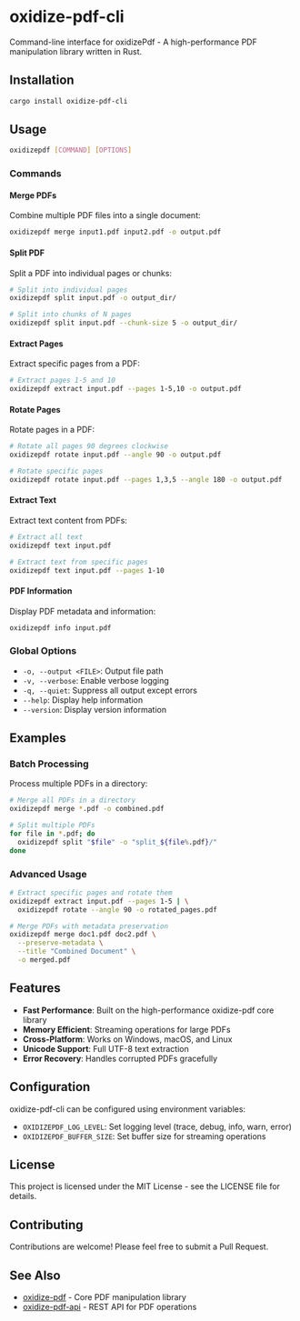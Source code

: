 # oxidize-pdf-cli

Command-line interface for oxidizePdf - A high-performance PDF manipulation library written in Rust.

## Installation

```bash
cargo install oxidize-pdf-cli
```

## Usage

```bash
oxidizepdf [COMMAND] [OPTIONS]
```

### Commands

#### Merge PDFs
Combine multiple PDF files into a single document:
```bash
oxidizepdf merge input1.pdf input2.pdf -o output.pdf
```

#### Split PDF
Split a PDF into individual pages or chunks:
```bash
# Split into individual pages
oxidizepdf split input.pdf -o output_dir/

# Split into chunks of N pages
oxidizepdf split input.pdf --chunk-size 5 -o output_dir/
```

#### Extract Pages
Extract specific pages from a PDF:
```bash
# Extract pages 1-5 and 10
oxidizepdf extract input.pdf --pages 1-5,10 -o output.pdf
```

#### Rotate Pages
Rotate pages in a PDF:
```bash
# Rotate all pages 90 degrees clockwise
oxidizepdf rotate input.pdf --angle 90 -o output.pdf

# Rotate specific pages
oxidizepdf rotate input.pdf --pages 1,3,5 --angle 180 -o output.pdf
```

#### Extract Text
Extract text content from PDFs:
```bash
# Extract all text
oxidizepdf text input.pdf

# Extract text from specific pages
oxidizepdf text input.pdf --pages 1-10
```

#### PDF Information
Display PDF metadata and information:
```bash
oxidizepdf info input.pdf
```

### Global Options

- `-o, --output <FILE>`: Output file path
- `-v, --verbose`: Enable verbose logging
- `-q, --quiet`: Suppress all output except errors
- `--help`: Display help information
- `--version`: Display version information

## Examples

### Batch Processing
Process multiple PDFs in a directory:
```bash
# Merge all PDFs in a directory
oxidizepdf merge *.pdf -o combined.pdf

# Split multiple PDFs
for file in *.pdf; do
  oxidizepdf split "$file" -o "split_${file%.pdf}/"
done
```

### Advanced Usage
```bash
# Extract specific pages and rotate them
oxidizepdf extract input.pdf --pages 1-5 | \
  oxidizepdf rotate --angle 90 -o rotated_pages.pdf

# Merge PDFs with metadata preservation
oxidizepdf merge doc1.pdf doc2.pdf \
  --preserve-metadata \
  --title "Combined Document" \
  -o merged.pdf
```

## Features

- **Fast Performance**: Built on the high-performance oxidize-pdf core library
- **Memory Efficient**: Streaming operations for large PDFs
- **Cross-Platform**: Works on Windows, macOS, and Linux
- **Unicode Support**: Full UTF-8 text extraction
- **Error Recovery**: Handles corrupted PDFs gracefully

## Configuration

oxidize-pdf-cli can be configured using environment variables:

- `OXIDIZEPDF_LOG_LEVEL`: Set logging level (trace, debug, info, warn, error)
- `OXIDIZEPDF_BUFFER_SIZE`: Set buffer size for streaming operations

## License

This project is licensed under the MIT License - see the LICENSE file for details.

## Contributing

Contributions are welcome! Please feel free to submit a Pull Request.

## See Also

- [oxidize-pdf](https://crates.io/crates/oxidize-pdf) - Core PDF manipulation library
- [oxidize-pdf-api](https://crates.io/crates/oxidize-pdf-api) - REST API for PDF operations